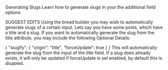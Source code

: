 

Generating Slugs
Learn how to generate slugs in your the additional field options

SUGGEST EDITS
Using the bread builder you may wish to automatically generate slugs of a certain input. Lets say you have some posts, which have a title and a slug. If you want to automatically generate the slug from the title attribute, you may include the following Optional Details:

{
    "slugify": {
        "origin": "title", 
        "forceUpdate": true
    }
}
This will automatically generate the slug from the input of the title field. If a slug does already exists, it will only be updated if forceUpdate is set enabled, by default this is disabled.

